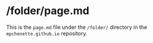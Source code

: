 # /folder/page.md

This is the `page.md` file under the `/folder/` directory in the `mpchenette.github.io` repository.
